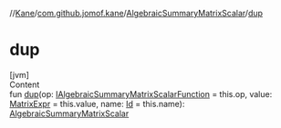 //[Kane](../../index.md)/[com.github.jomof.kane](../index.md)/[AlgebraicSummaryMatrixScalar](index.md)/[dup](dup.md)



# dup  
[jvm]  
Content  
fun [dup](dup.md)(op: [IAlgebraicSummaryMatrixScalarFunction](../-i-algebraic-summary-matrix-scalar-function/index.md) = this.op, value: [MatrixExpr](../-matrix-expr/index.md) = this.value, name: [Id](../../com.github.jomof.kane.impl/index.md#%5Bcom.github.jomof.kane.impl%2FId%2F%2F%2FPointingToDeclaration%2F%5D%2FClasslikes%2F-2059381145) = this.name): [AlgebraicSummaryMatrixScalar](index.md)  



